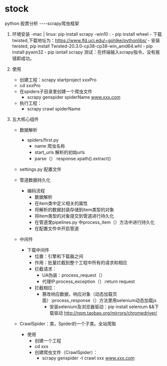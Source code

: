 # stock
python 股票分析
----scrapy爬虫框架
1. 环境安装
   -mac | linux:  pip install scrapy
   -win10  :
            - pip install wheel
            - 下载twisted,下载地址为：https://www.lfd.uci.edu/~gohlke/pythonlibs/
            - 安装twisted, pip install Twisted-20.3.0-cp38-cp38-win_amd64.whl
            - pip install pywin32
            - pip isntall scrapy
        测试：在终端输入scrapy指令，没有报错即成功。
2. 使用
    - 创建工程：scrapy startproject xxxPro
    - cd xxxPro
    - 在spiders子目录里创建一个爬虫文件
      - scrapy genspider spiderName www.xxx.com
    - 执行工程：
      - scrapy crawl spiderName
    
3. 五大核心组件
    - 数据解析 
        - spiders/first.py
            - name  爬虫名称
            - start_urls    解析的初始urls
            - parse（）   response.xpath().extract()
    - settings.py  配置文件
    - 管道数据持久化
        - 编码流程
            - 数据解析
            - 在item类中定义相关的属性
            - 将解析的数据封装存储到item类型的对象
            - 将item类型的对象提交到管道进行持久化
            - 在管道里pipelines.py 中process_item（）方法中进行持久化
            - 在配置文件中开启管道
    - 中间件
        - 下载中间件
            - 位置：引擎和下载器之间
            - 作用：批量拦截到整个工程中所有的请求和相应
            - 拦截请求：
                - UA伪装：process_request（）
                - 代理IP:process_exception（）:return  request
            - 拦截相应：
                - 篡改响应数据，响应对象（动态加载页面）:process_response（）方法里用selenium动态加载js
                    - 安装selenium及浏览器驱动：pip install selenium  &&下载驱动 http://npm.taobao.org/mirrors/chromedriver/
    
    - CrawlSpider：类，Spider的一个子类。全站爬取
        - 使用
            - 创建一个工程
            - cd xxx
            - 创建爬虫文件（CrawlSpider）：
                - scrapy genspider -t crawl xxx  www.xxx.com